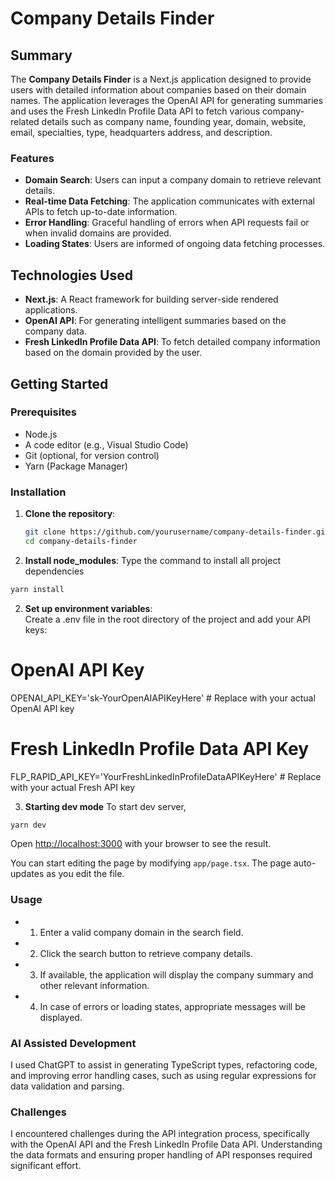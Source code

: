 # Company Details Finder

## Summary

The **Company Details Finder** is a Next.js application designed to provide users with detailed information about companies based on their domain names. The application leverages the OpenAI API for generating summaries and uses the Fresh LinkedIn Profile Data API to fetch various company-related details such as company name, founding year, domain, website, email, specialties, type, headquarters address, and description.

### Features

- **Domain Search**: Users can input a company domain to retrieve relevant details.
- **Real-time Data Fetching**: The application communicates with external APIs to fetch up-to-date information.
- **Error Handling**: Graceful handling of errors when API requests fail or when invalid domains are provided.
- **Loading States**: Users are informed of ongoing data fetching processes.

## Technologies Used

- **Next.js**: A React framework for building server-side rendered applications.
- **OpenAI API**: For generating intelligent summaries based on the company data.
- **Fresh LinkedIn Profile Data API**: To fetch detailed company information based on the domain provided by the user.

## Getting Started

### Prerequisites

- Node.js
- A code editor (e.g., Visual Studio Code)
- Git (optional, for version control)
- Yarn (Package Manager)

### Installation

1. **Clone the repository**:

   ```bash
   git clone https://github.com/yourusername/company-details-finder.git
   cd company-details-finder
   ```

2. **Install node_modules**:
   Type the command to install all project dependencies

```bash
yarn install
```

2. **Set up environment variables**:  
   Create a .env file in the root directory of the project and add your API keys:

# OpenAI API Key

OPENAI_API_KEY='sk-YourOpenAIAPIKeyHere' # Replace with your actual OpenAI API key

# Fresh LinkedIn Profile Data API Key

FLP_RAPID_API_KEY='YourFreshLinkedInProfileDataAPIKeyHere' # Replace with your actual Fresh API key

3. **Starting dev mode**
   To start dev server,

```bash
yarn dev
```

Open [http://localhost:3000](http://localhost:3000) with your browser to see the result.

You can start editing the page by modifying `app/page.tsx`. The page auto-updates as you edit the file.

### Usage

- 1. Enter a valid company domain in the search field.
- 2. Click the search button to retrieve company details.
- 3. If available, the application will display the company summary and other relevant information.
- 4. In case of errors or loading states, appropriate messages will be displayed.

### AI Assisted Development

I used ChatGPT to assist in generating TypeScript types, refactoring code, and improving error handling cases, such as using regular expressions for data validation and parsing.

### Challenges

I encountered challenges during the API integration process, specifically with the OpenAI API and the Fresh LinkedIn Profile Data API. Understanding the data formats and ensuring proper handling of API responses required significant effort.
